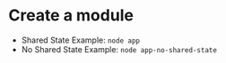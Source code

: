 # Create a module
+ Shared State Example: `node app`
+ No Shared State Example: `node app-no-shared-state`
